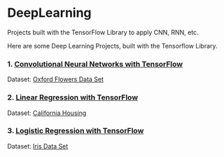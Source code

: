# DeepLearning
Projects built with the TensorFlow Library to apply  CNN, RNN, etc. 


Here are some Deep Learning Projects, built with the Tensorflow Library. 

### 1. [Convolutional Neural Networks with TensorFlow](https://github.com/fingerman/DeepLearning/blob/master/CNN/CNN_with_TensorFlow.ipynb)    
Dataset: [Oxford Flowers Data Set](https://github.com/fingerman/DeepLearning/tree/master/CNN/17flowers)  

### 2. [Linear Regression with TensorFlow](https://github.com/fingerman/DeepLearning/blob/master/Linear_Regression_with_Tensorflow.ipynb)  
Dataset: [California Housing](https://ndownloader.figshare.com/files/5976036)  

### 3. [Logistic Regression with TensorFlow](https://github.com/fingerman/DeepLearning/blob/master/Logistc_Regression_with_TensorFlow.ipynb)  
Dataset: [Iris Data Set](https://archive.ics.uci.edu/ml/datasets/iris)  
